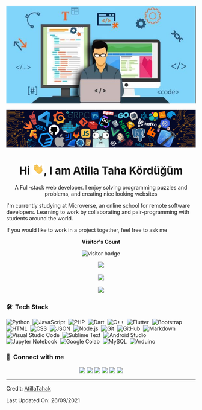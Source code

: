 <p align="center"><img src="main.jpg"></p>
<p align="center"><img src="header.png"></p>

<h1 align="center">Hi <img src="Hi.gif" width="30px">, I am Atilla Taha Kördüğüm </h1>

<p align="center" width="150px"> A Full-stack web developer. I enjoy solving programming puzzles and problems, and creating nice looking websites

I'm currently studying at Microverse, an online school for remote software developers. Learning to work by collaborating and pair-programming with students around the world.

If you would like to work in a project together, feel free to ask me</p>

<p align="center"><b>Visitor's Count</b></p>
<p align="center"><img src="https://profile-counter.glitch.me/%7BAtillaTahak%7D/count.svg" alt="visitor badge"/></p>
<p align="center"><img src="https://github-readme-stats.vercel.app/api/top-langs/?username=AtillaTahak&layout=compact&hide=TSQL&theme=chartreuse-dark"></p>
<p align="center" ><img src="https://github-readme-stats.vercel.app/api?username=AtillaTahak&count_private=true&show_icons=true&&theme=chartreuse-dark&include_all_commits=true" width="400"></p> 
<p align="center" ><img src="https://github-readme-streak-stats.herokuapp.com?user=AtillaTahak&theme=chartreuse-dark"></p>

### 🛠 &nbsp;Tech Stack

![Python](https://img.shields.io/badge/-Python-05122A?style=flat&logo=python)&nbsp;
![JavaScript](https://img.shields.io/badge/-JavaScript-05122A?style=flat&logo=javascript)&nbsp;
![PHP](https://img.shields.io/badge/-PHP-05122A?style=flat&logo=php&logoColor=777BB4)&nbsp;
![Dart](https://img.shields.io/badge/-Dart-05122A?style=flat&logo=dart&logoColor=1075C2)&nbsp;
![C++](https://img.shields.io/badge/-C++-05122A?style=flat&logo=C%2B%2B&logoColor=00599C)&nbsp;
![Flutter](https://img.shields.io/badge/-Flutter-05122A?style=flat&logo=flutter&logoColor=02569B)&nbsp;
![Bootstrap](https://img.shields.io/badge/-Bootstrap-05122A?style=flat&logo=bootstrap&logoColor=563D7C)&nbsp;
![HTML](https://img.shields.io/badge/-HTML-05122A?style=flat&logo=HTML5)&nbsp;
![CSS](https://img.shields.io/badge/-CSS-05122A?style=flat&logo=CSS3&logoColor=1572B6)&nbsp;
![JSON](https://img.shields.io/badge/-JSON-05122A?style=flat&logo=json&logoColor=000000)&nbsp;
![Node.js](https://img.shields.io/badge/-Node.js-05122A?style=flat&logo=node.js&logoColor=339933)&nbsp;
![Git](https://img.shields.io/badge/-Git-05122A?style=flat&logo=git)&nbsp;
![GitHub](https://img.shields.io/badge/-GitHub-05122A?style=flat&logo=github)&nbsp;
![Markdown](https://img.shields.io/badge/-Markdown-05122A?style=flat&logo=markdown)&nbsp;
![Visual Studio Code](https://img.shields.io/badge/-Visual%20Studio%20Code-05122A?style=flat&logo=visual-studio-code&logoColor=007ACC)&nbsp;
![Sublime Text](https://img.shields.io/badge/-Sublime%20Text-05122A?style=flat&logo=sublime-text&logoColor=FF9800)&nbsp;
![Android Studio](https://img.shields.io/badge/-Android%20Studio-05122A?style=flat&logo=android-studio&logoColor=3DDC84)&nbsp;
![Jupyter Notebook](https://img.shields.io/badge/-Jupyter%20Notebook-05122A?style=flat&logo=jupyter&logoColor=F37626)&nbsp;
![Google Colab](https://img.shields.io/badge/-Google%20Colab-05122A?style=flat&logo=google-colab&logoColor=F9AB00)&nbsp;
![MySQL](https://img.shields.io/badge/-MySQL-05122A?style=flat&logo=mysql&logoColor=4479A1)&nbsp;
![Arduino](https://img.shields.io/badge/-Arduino-05122A?style=flat&logo=arduino&logoColor=00979D)&nbsp;

### :link: &nbsp;Connect with me

<p align="center">
<a href="https://atillataha.blogspot.com"><img src="https://img.shields.io/badge/-atillataha.blogspot.com-3423A6?style=for-the-badge&logo=Google-Chrome&logoColor=white"/></a>
<a href="https://www.linkedin.com/in/atilla-taha-kördüğüm-a93702186/"><img src="https://img.shields.io/badge/-Atilla%20Taha%20Kördüğüm-0077B5?style=for-the-badge&logo=Linkedin&logoColor=white"/></a>
<a href="mailto:atillatahaa@gmail.com"><img src="https://img.shields.io/badge/-atillatahaa@gmail.com-D14836?style=for-the-badge&logo=Gmail&logoColor=white"/></a>
<a href="https://instagram.com/atilla.taha"><img src="https://img.shields.io/badge/-atilla.taha-E4405F?style=for-the-badge&logo=Instagram&logoColor=white"/></a>
<a href="https://twitter.com/AtillaTahaa"><img src="https://img.shields.io/badge/-AtillaTahaa-1DA1F2?style=for-the-badge&logo=twitter&logoColor=white"/></a>
<a href="https://www.youtube.com/channel/UCmoD0x4Z9vdG2PCsI5p8FYg"><img src="https://img.shields.io/badge/-AtillaTaha-1DA1F2?style=for-the-badge&logo=youtube&logoColor=red"/></a>
</p>

---
Credit: [AtillaTahak](https://github.com/AtillaTahak)

Last Updated On: 26/09/2021
